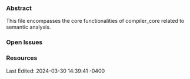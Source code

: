 ### Abstract
This file encompasses the core functionalities of compiler_core related to semantic analysis.

### Open Issues

### Resources
Last Edited: 2024-03-30 14:39:41 -0400

